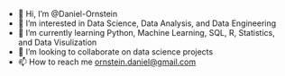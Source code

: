- 👋 Hi, I’m @Daniel-Ornstein
- 👀 I’m interested in Data Science, Data Analysis, and Data Engineering
- 🌱 I’m currently learning Python, Machine Learning, SQL, R, Statistics, and Data Visulization
- 💞️ I’m looking to collaborate on data science projects
- 📫 How to reach me ornstein.daniel@gmail.com

<!---
Daniel-Ornstein/Daniel-Ornstein is a ✨ special ✨ repository because its `README.md` (this file) appears on your GitHub profile.
You can click the Preview link to take a look at your changes.
--->
